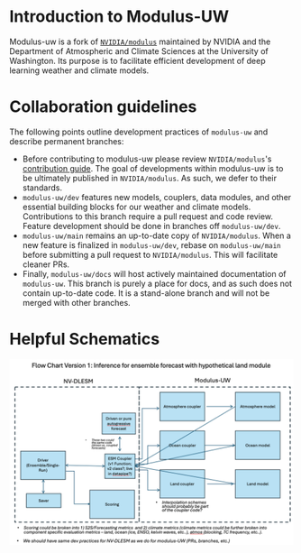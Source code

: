# Introduction to Modulus-UW
Modulus-uw is a fork of [`NVIDIA/modulus`](https://github.com/NVIDIA/modulus) maintained by NVIDIA and the Department of Atmospheric and Climate Sciences at the University of Washington. Its purpose is to facilitate efficient development of deep learning weather and climate models. 

# Collaboration guidelines
The following points outline development practices of `modulus-uw` and describe permanent branches:
- Before contributing to modulus-uw please review `NVIDIA/modulus`'s [contribution guide](https://github.com/NVIDIA/modulus/blob/main/CONTRIBUTING.md). The goal of developments within modulus-uw is to be ultimately published in `NVIDIA/modulus`. As such, we defer to their standards. 
- `modulus-uw/dev` features new models, couplers, data modules, and other essential building blocks for our weather and climate models. Contributions to this branch require a pull request and code review. Feature development should be done in branches off `modulus-uw/dev`.
- `modulus-uw/main` remains an up-to-date copy of `NVIDIA/modulus`. When a new feature is finalized in `modulus-uw/dev`, rebase on `modulus-uw/main` before submitting a pull request to `NVIDIA/modulus`. This will facilitate cleaner PRs. 
- Finally, `modulus-uw/docs` will host actively maintained documentation of `modulus-uw`. This branch is purely a place for docs, and as such does not contain up-to-date code. It is a stand-alone branch and will not be merged with other branches.  

# Helpful Schematics
<!-- markdownlint-disable -->
<p align="center">
  <img src=docs/img/UW/FlowChart.png alt="Modulus"/>
</p>
